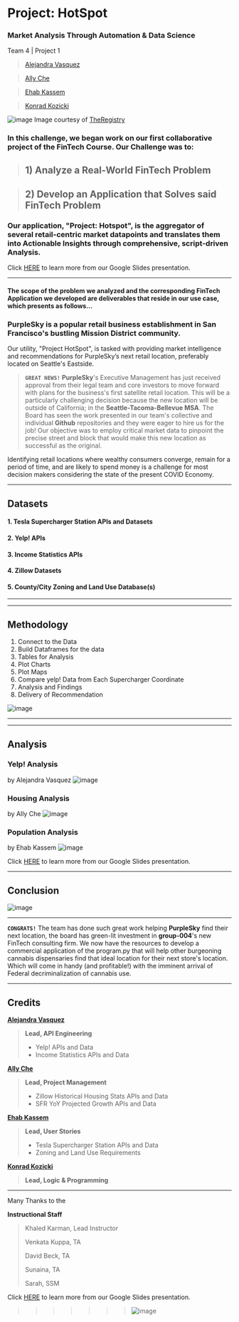 # Project: HotSpot
### Market Analysis Through Automation & Data Science

Team 4 | Project 1
>[Alejandra Vasquez](https://www.linkedin.com/in/maria-alejandra-vasquez-11b982122) 

>[Ally Che](https://www.linkedin.com/in/allyche)

>[Ehab Kassem](https://www.linkedin.com/in/ehab-k-4358b810b/)

>[Konrad Kozicki](https://www.linkedin.com/in/kkozicki/)

![image](https://i1.wp.com/news.theregistryps.com/wp-content/uploads/2018/07/Eastside.jpeg?fit=1000%2C548&ssl=1) Image courtesy of [TheRegistry](https://news.theregistryps.com/) 

### In this challenge, we began work on our first collaborative project of the FinTech Course. Our Challenge was to: 
>  ## 1) Analyze a Real-World FinTech Problem

> ## 2) Develop an Application that Solves said FinTech Problem 

### Our application, "Project: Hotspot", is the aggregator of several retail-centric market datapoints and translates them into Actionable Insights through comprehensive, script-driven Analysis. 

Click [HERE](https://github.com/sfkonrad/004.01-proj-group4/blob/konrad/M8_Challenge_Submission/Documentation/Group%204%20Project%20Presentation.pdf) to learn more from our Google Slides presentation.

---

#### The scope of the problem we analyzed and the corresponding FinTech Application we developed are deliverables that reside in our use case, which presents as follows...


### **PurpleSky** is a popular retail business establishment in San Francisco's bustling Mission District community.

Our utility, "Project HotSpot", is tasked with providing market intelligence and recommendations for PurpleSky’s next retail location, preferably located on Seattle's Eastside.

> **`GREAT NEWS!`** **PurpleSky**'s Executive Management has just received approval from their legal team and core investors to move forward with plans for the business's first satellite retail location. This will be a particularly challenging decision because the new location will be outside of California; in the **Seattle-Tacoma-Bellevue MSA**. The Board has seen the work presented in our team's collective and individual **Github** repositories and they were eager to hire us for the job! Our objective was to employ critical market data to pinpoint the precise street and block that would make this new location as successful as the original.

Identifying retail locations where wealthy consumers converge, remain for a period of time, and are likely to spend money is a challenge for most decision makers considering the state of the present COVID Economy.

---

## Datasets

#### 1. **Tesla Supercharger Station APIs and Datasets**
#### 2. **Yelp! APIs**
#### 3. **Income Statistics APIs**
#### 4. **Zillow Datasets**
#### 5. **County/City Zoning and Land Use Database(s)**

---



---
## Methodology

1. Connect to the Data 
2. Build Dataframes for the data 
3. Tables for Analysis
4. Plot Charts
5. Plot Maps
6. Compare yelp! Data from Each Supercharger Coordinate 
7. Analysis and Findings 
8. Delivery of Recommendation

![image](https://github.com/sfkonrad/004.01-proj-group4/blob/main/M8_Challenge_Submission/Documentation/Images/PurpleSky1-Sys-Design.png)

---
---
## Analysis


### Yelp! Analysis 
 by Alejandra Vasquez
![image](https://github.com/sfkonrad/004.01-proj-group4/blob/konrad/M8_Challenge_Submission/Documentation/Images/SharedScreenshot_yelpchart_01.jpg)



### Housing Analysis 
 by Ally Che
![image](https://github.com/sfkonrad/004.01-proj-group4/blob/konrad/M8_Challenge_Submission/Documentation/Images/SharedScreenshot_ZillowChart_01.jpg)



### Population Analysis 
 by Ehab Kassem
![image](https://github.com/sfkonrad/004.01-proj-group4/blob/main/M8_Challenge_Submission/Documentation/Images/SharedScreenshot_RedmondPopChart_01.jpg)

Click [HERE](https://github.com/sfkonrad/004.01-proj-group4/blob/konrad/M8_Challenge_Submission/Documentation/Group%204%20Project%20Presentation.pdf) to learn more from our Google Slides presentation.


---
## Conclusion

![image](https://github.com/sfkonrad/004.01-proj-group4/blob/konrad/M8_Challenge_Submission/Documentation/Images/SharedScreenshot_Recommendation_01.jpg)

---

**`CONGRATS!`** The team has done such great work helping **PurpleSky** find their next location, the board has green-lit investment in **group-004**'s new FinTech consulting firm. We now have the resources to develop a commercial application of the program.py that will help other burgeoning cannabis dispensaries find that ideal location for their next store's location. Which will come in handy (and profitable!) with the imminent arrival of Federal decriminalization of cannabis use.

---
## Credits 

**[Alejandra Vasquez](https://www.linkedin.com/in/maria-alejandra-vasquez-11b982122)**
> **Lead, API Engineering**
> - Yelp! APIs and Data
> - Income Statistics APIs and Data


**[Ally Che](https://www.linkedin.com/in/allyche)**
> **Lead, Project Management**
> - Zillow Historical Housing Stats APIs and Data
> - SFR YoY Projected Growth APIs and Data


**[Ehab Kassem](https://www.linkedin.com/in/ehab-k-4358b810b/)**
> **Lead, User Stories**
> - Tesla Supercharger Station APIs and Data
> - Zoning and Land Use Requirements


**[Konrad Kozicki](https://www.linkedin.com/in/kkozicki/)**
> **Lead, Logic & Programming**


---
Many Thanks to the

**Instructional Staff**
> Khaled Karman, Lead Instructor 
>
> Venkata Kuppa, TA
>
> David Beck, TA 
>
> Sunaina, TA
>
> Sarah, SSM


Click [HERE](https://github.com/sfkonrad/004.01-proj-group4/blob/konrad/M8_Challenge_Submission/Documentation/Group%204%20Project%20Presentation.pdf) to learn more from our Google Slides presentation.



>>>>>>> ![image](https://user-images.githubusercontent.com/29224237/111516488-31862200-8711-11eb-9ffe-ac9755d55de4.png)
